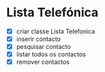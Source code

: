 # Lista Telefónica
- [x] criar classe Lista Telefonica
- [x] inserir contacto
- [x] pesquisar contacto
- [x] listar todos os contactos
- [x] remover contactos